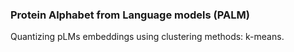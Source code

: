 ### Protein Alphabet from Language models (PALM)

Quantizing pLMs embeddings using clustering methods: k-means.
